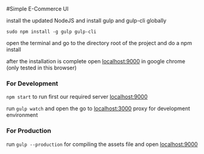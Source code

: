 #Simple E-Commerce UI

install the updated NodeJS and install gulp and gulp-cli globally

`sudo npm install -g gulp gulp-cli`

open the terminal and go to the directory root of the project and do a npm install

after the installation is complete open [localhost:9000](localhost:9000) in google chrome (only tested in this browser)

### For Development

`npm start` to run first our required server [localhost:9000](localhost:9000)

run `gulp watch` and open the go to [localhost:3000](localhost:3000) proxy for development environment

### For Production
run `gulp --production` for compiling the assets file and open [localhost:9000](localhost:9000)